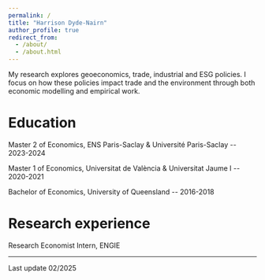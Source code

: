 ```yaml
---
permalink: /
title: "Harrison Dyde-Nairn"
author_profile: true
redirect_from: 
  - /about/
  - /about.html
---
```


My research explores geoeconomics, trade, industrial and ESG policies. I focus on how these policies impact trade and the environment through both economic modelling and empirical work.

Education
======

Master 2 of Economics, ENS Paris-Saclay & Université Paris-Saclay -- 2023-2024 

Master 1 of Economics, Universitat de València & Universitat Jaume I -- 2020-2021

Bachelor of Economics, University of Queensland -- 2016-2018

Research experience
======

Research Economist Intern, ENGIE

------
Last update 02/2025 
